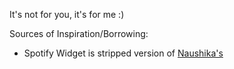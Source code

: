 It's not for you, it's for me :)


Sources of Inspiration/Borrowing:

- Spotify Widget is stripped version of [Naushika's](https://github.com/Naushikha/Spotify-Widget)
